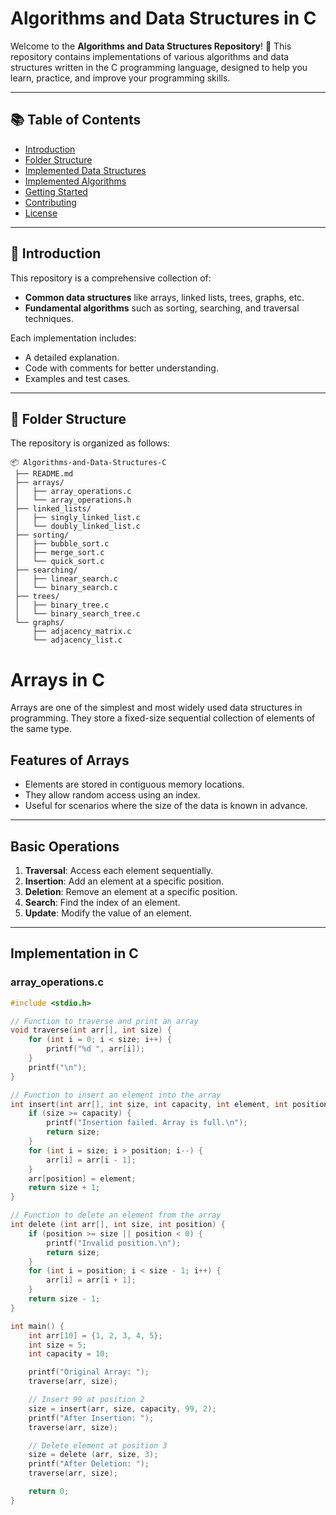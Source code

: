 # **Algorithms and Data Structures in C**

Welcome to the **Algorithms and Data Structures Repository**! 🎉 This repository contains implementations of various algorithms and data structures written in the C programming language, designed to help you learn, practice, and improve your programming skills.

---

## **📚 Table of Contents**
- [Introduction](#introduction)
- [Folder Structure](#folder-structure)
- [Implemented Data Structures](#implemented-data-structures)
- [Implemented Algorithms](#implemented-algorithms)
- [Getting Started](#getting-started)
- [Contributing](#contributing)
- [License](#license)

---

## **📖 Introduction**
This repository is a comprehensive collection of:
- **Common data structures** like arrays, linked lists, trees, graphs, etc.
- **Fundamental algorithms** such as sorting, searching, and traversal techniques.

Each implementation includes:
- A detailed explanation.
- Code with comments for better understanding.
- Examples and test cases.

---

## **📁 Folder Structure**
The repository is organized as follows:

```plaintext
📦 Algorithms-and-Data-Structures-C
 ├── README.md
 ├── arrays/
 │   ├── array_operations.c
 │   └── array_operations.h
 ├── linked_lists/
 │   ├── singly_linked_list.c
 │   └── doubly_linked_list.c
 ├── sorting/
 │   ├── bubble_sort.c
 │   ├── merge_sort.c
 │   └── quick_sort.c
 ├── searching/
 │   ├── linear_search.c
 │   └── binary_search.c
 ├── trees/
 │   ├── binary_tree.c
 │   └── binary_search_tree.c
 └── graphs/
     ├── adjacency_matrix.c
     └── adjacency_list.c

```
# Arrays in C

Arrays are one of the simplest and most widely used data structures in programming. They store a fixed-size sequential collection of elements of the same type.

## **Features of Arrays**
- Elements are stored in contiguous memory locations.
- They allow random access using an index.
- Useful for scenarios where the size of the data is known in advance.

---

## **Basic Operations**
1. **Traversal**: Access each element sequentially.
2. **Insertion**: Add an element at a specific position.
3. **Deletion**: Remove an element at a specific position.
4. **Search**: Find the index of an element.
5. **Update**: Modify the value of an element.

---

## **Implementation in C**
### **array_operations.c**
```c
#include <stdio.h>

// Function to traverse and print an array
void traverse(int arr[], int size) {
    for (int i = 0; i < size; i++) {
        printf("%d ", arr[i]);
    }
    printf("\n");
}

// Function to insert an element into the array
int insert(int arr[], int size, int capacity, int element, int position) {
    if (size >= capacity) {
        printf("Insertion failed. Array is full.\n");
        return size;
    }
    for (int i = size; i > position; i--) {
        arr[i] = arr[i - 1];
    }
    arr[position] = element;
    return size + 1;
}

// Function to delete an element from the array
int delete (int arr[], int size, int position) {
    if (position >= size || position < 0) {
        printf("Invalid position.\n");
        return size;
    }
    for (int i = position; i < size - 1; i++) {
        arr[i] = arr[i + 1];
    }
    return size - 1;
}

int main() {
    int arr[10] = {1, 2, 3, 4, 5};
    int size = 5;
    int capacity = 10;

    printf("Original Array: ");
    traverse(arr, size);

    // Insert 99 at position 2
    size = insert(arr, size, capacity, 99, 2);
    printf("After Insertion: ");
    traverse(arr, size);

    // Delete element at position 3
    size = delete (arr, size, 3);
    printf("After Deletion: ");
    traverse(arr, size);

    return 0;
}

